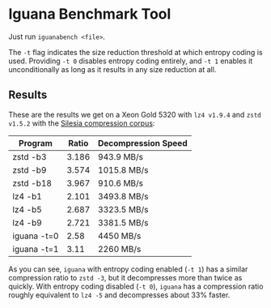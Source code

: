 # Iguana Benchmark Tool

Just run `iguanabench <file>`.

The `-t` flag indicates the size reduction threshold at which entropy coding is used.
Providing `-t 0` disables entropy coding entirely, and `-t 1` enables it unconditionally as long as it results in any size reduction at all.

## Results

These are the results we get on a Xeon Gold 5320 with `lz4 v1.9.4` and `zstd v1.5.2` with the [Silesia compression corpus](https://sun.aei.polsl.pl/~sdeor/index.php?page=silesia):

| Program | Ratio | Decompression Speed |
|---------|-------|---------------------|
| zstd -b3 | 3.186 | 943.9 MB/s |
| zstd -b9 | 3.574 | 1015.8 MB/s |
| zstd -b18 | 3.967| 910.6 MB/s |
| lz4 -b1 | 2.101 | 3493.8 MB/s |
| lz4 -b5 | 2.687 | 3323.5 MB/s |
| lz4 -b9 | 2.721 | 3381.5 MB/s |
| iguana -t=0 | 2.58 | 4450 MB/s |
| iguana -t=1 | 3.11 | 2260 MB/s |

As you can see, `iguana` with entropy coding enabled (`-t 1`) has a similar
compression ratio to `zstd -3`, but it decompresses more than twice as quickly.
With entropy coding disabled (`-t 0`), `iguana` has a compression ratio roughly
equivalent to `lz4 -5` and decompresses about 33% faster.
